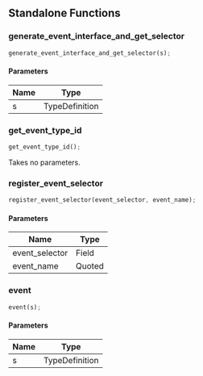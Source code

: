 ## Standalone Functions

### generate_event_interface_and_get_selector

```rust
generate_event_interface_and_get_selector(s);
```

#### Parameters
| Name | Type |
| --- | --- |
| s | TypeDefinition |

### get_event_type_id

```rust
get_event_type_id();
```

Takes no parameters.

### register_event_selector

```rust
register_event_selector(event_selector, event_name);
```

#### Parameters
| Name | Type |
| --- | --- |
| event_selector | Field |
| event_name | Quoted |

### event

```rust
event(s);
```

#### Parameters
| Name | Type |
| --- | --- |
| s | TypeDefinition |

